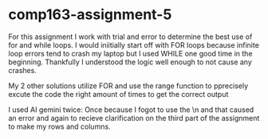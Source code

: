 # comp163-assignment-5

For this assignment I work with trial and error to determine the best use of for and while loops.
I would iniitially start off with FOR loops because infinite loop errors tend to crash my laptop but I used WHILE one good time in the beginning. Thankfully I understood the logic well enough to not cause any crashes.

My 2 other solutions utilize FOR and use the range function to pprecisely excute the code the right amount of times to get the correct output

I used AI gemini twice: Once because I fogot to use the \n and that caused an error and again to recieve clarification on the third part of the assignment to make my rows and columns.
